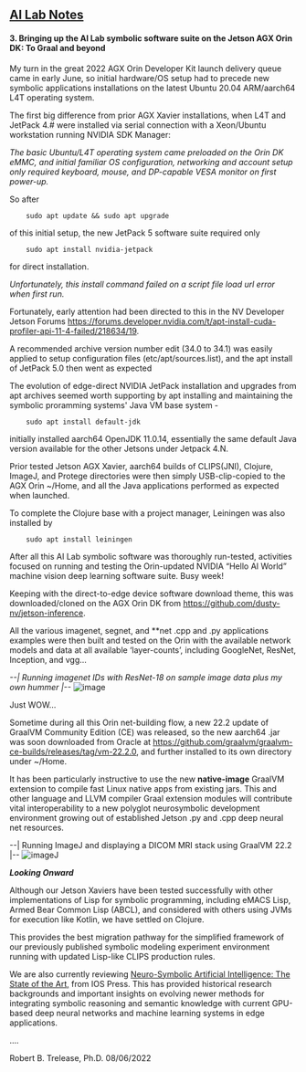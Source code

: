 ## <u>AI Lab Notes</u>

#### **3. Bringing up the AI Lab symbolic software suite on the Jetson AGX Orin DK: To Graal and beyond**
       
My turn in the great 2022 AGX Orin Developer Kit launch delivery queue came in early June, so initial hardware/OS setup had to precede new symbolic applications installations on the latest Ubuntu 20.04 ARM/aarch64 L4T operating system.

The first big difference from prior AGX Xavier installations, when L4T and JetPack 4.# were installed via serial connection with a Xeon/Ubuntu workstation running NVIDIA SDK Manager:

*The basic Ubuntu/L4T operating system came preloaded on the Orin DK eMMC, and initial familiar OS configuration, networking and account setup only required keyboard, mouse, and DP-capable VESA monitor on first power-up.*

So after

		sudo apt update && sudo apt upgrade

of this initial setup, the new JetPack 5 software suite required only
 
 
		sudo apt install nvidia-jetpack

for direct installation.

*Unfortunately, this install command failed on a script file load url error when first run.*

Fortunately, early attention had been directed to this in the NV Developer Jetson Forums 
https://forums.developer.nvidia.com/t/apt-install-cuda-profiler-api-11-4-failed/218634/19. 

A recommended archive version number edit (34.0 to 34.1) was easily applied to setup configuration files (etc/apt/sources.list), and the apt install of JetPack 5.0 then went as expected
       
The evolution of edge-direct NVIDIA JetPack installation and upgrades from apt archives seemed worth supporting by apt installing and maintaining the symbolic proramming systems' Java VM base system - 
 
		sudo apt install default-jdk

 initially installed aarch64 OpenJDK 11.0.14, essentially the same default Java version available for the other Jetsons under Jetpack 4.N.

Prior tested Jetson AGX Xavier, aarch64 builds of CLIPS(JNI), Clojure, ImageJ, and Protege directories were then simply USB-clip-copied to the AGX Orin ~/Home, and all the Java applications performed as expected when launched.

To complete the Clojure base with a project manager, Leiningen was also installed by 

		sudo apt install leiningen

After all this AI Lab symbolic software was thoroughly run-tested, activities focused on running and testing the Orin-updated NVIDIA  “Hello AI World” machine vision deep learning software suite. Busy week!

Keeping with the direct-to-edge device software download theme, this was downloaded/cloned on the AGX Orin DK from https://github.com/dusty-nv/jetson-inference.

All the various imagenet, segnet, and **net .cpp and .py applications examples were then built and tested on the Orin with the available network models and data at all available ‘layer-counts’, including GoogleNet, ResNet, Inception, and vgg...

  *--| Running imagenet IDs with ResNet-18 on sample image data plus my own hummer |--*
![image](https://user-images.githubusercontent.com/71346897/183269986-70e0d642-5e32-4cd9-a05e-4cdc10c507d4.png)


Just WOW…


Sometime during all this Orin net-building flow, a new 22.2 update of GraalVM Community Edition (CE) was released, so the new aarch64 .jar was soon downloaded from Oracle at https://github.com/graalvm/graalvm-ce-builds/releases/tag/vm-22.2.0, and further installed to its own directory under ~/Home.

It has been particularly instructive to use the new **native-image** GraalVM extension to compile fast Linux native apps from existing jars.  This and other language and LLVM compiler Graal extension modules will contribute vital interoperability to a new polyglot neurosymbolic development environment growing out of established Jetson .py and .cpp deep neural net resources.

 --| Running ImageJ and displaying a DICOM MRI stack using GraalVM 22.2 |--
![imageJ](https://user-images.githubusercontent.com/71346897/183269422-764967e2-0585-47ea-bf83-8ecf548a85bc.png)

***Looking Onward***

Although our Jetson Xaviers have been tested successfully with other implementations of Lisp for symbolic programming, including eMACS Lisp, Armed Bear Common Lisp (ABCL), and considered with others using JVMs for execution like Kotlin, we have settled on Clojure. 

This provides the best migration pathway for the simplified framework of our previously published symbolic modeling experiment environment running with updated Lisp-like CLIPS production rules.

We are also currently reviewing [Neuro-Symbolic Artificial Intelligence: The State of the Art,](https://ebooks.iospress.nl/ISBN/978-1-64368-245-7) from IOS Press. This has provided historical research backgrounds and important insights on evolving newer methods for integrating symbolic reasoning and semantic knowledge with current GPU-based deep neural networks and machine learning systems in edge applications.

....

Robert B. Trelease, Ph.D. 08/06/2022

